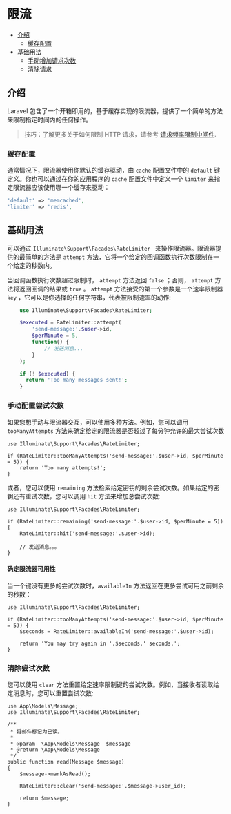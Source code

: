 
# 限流

- [介绍](#introduction)
    - [缓存配置](#cache-configuration)
- [基础用法](#basic-usage)
    - [手动增加请求次数](#manually-incrementing-attempts)
    - [清除请求](#clearing-attempts)

<a name="introduction"></a>
## 介绍

Laravel 包含了一个开箱即用的，基于缓存实现的限流器，提供了一个简单的方法来限制指定时间内的任何操作。

> 技巧：了解更多关于如何限制 HTTP 请求，请参考 [请求频率限制中间件](https://learnku.com/docs/laravel/8.5/routing/10368#5c3711).

<a name="cache-configuration"></a>
### 缓存配置

通常情况下，限流器使用你默认的缓存驱动，由 `cache` 配置文件中的 `default` 键定义。你也可以通过在你的应用程序的 `cache` 配置文件中定义一个 `limiter` 来指定限流器应该使用哪一个缓存来驱动：
```php
'default' => 'memcached',
'limiter' => 'redis',
```
<a name="basic-usage"></a>
## 基础用法

可以通过 `Illuminate\Support\Facades\RateLimiter ` 来操作限流器。限流器提供的最简单的方法是 `attempt` 方法，它将一个给定的回调函数执行次数限制在一个给定的秒数内。

当回调函数执行次数超过限制时， `attempt` 方法返回 `false` ；否则， `attempt` 方法将返回回调的结果或 `true` 。 `attempt` 方法接受的第一个参数是一个速率限制器  `key` ，它可以是你选择的任何字符串，代表被限制速率的动作:

```php
    use Illuminate\Support\Facades\RateLimiter;

    $executed = RateLimiter::attempt(
        'send-message:'.$user->id,
        $perMinute = 5,
        function() {
            // 发送消息...
        }
    );

    if (! $executed) {
      return 'Too many messages sent!';
    }
```

<a name="manually-incrementing-attempts"></a>
### 手动配置尝试次数

如果您想手动与限流器交互，可以使用多种方法。例如，您可以调用 `tooManyAttempts` 方法来确定给定的限流器是否超过了每分钟允许的最大尝试次数

    use Illuminate\Support\Facades\RateLimiter;

    if (RateLimiter::tooManyAttempts('send-message:'.$user->id, $perMinute = 5)) {
        return 'Too many attempts!';
    }

或者，您可以使用 `remaining` 方法检索给定密钥的剩余尝试次数。如果给定的密钥还有重试次数，您可以调用 `hit` 方法来增加总尝试次数:

    use Illuminate\Support\Facades\RateLimiter;

    if (RateLimiter::remaining('send-message:'.$user->id, $perMinute = 5)) {
        RateLimiter::hit('send-message:'.$user->id);

        // 发送消息。。。
    }

<a name="determining-limiter-availability"></a>
#### 确定限流器可用性

当一个键没有更多的尝试次数时，`availableIn` 方法返回在更多尝试可用之前剩余的秒数：

    use Illuminate\Support\Facades\RateLimiter;

    if (RateLimiter::tooManyAttempts('send-message:'.$user->id, $perMinute = 5)) {
        $seconds = RateLimiter::availableIn('send-message:'.$user->id);

        return 'You may try again in '.$seconds.' seconds.';
    }

<a name="clearing-attempts"></a>
### 清除尝试次数

您可以使用 `clear` 方法重置给定速率限制键的尝试次数。例如，当接收者读取给定消息时，您可以重置尝试次数:

    use App\Models\Message;
    use Illuminate\Support\Facades\RateLimiter;

    /**
     * 将邮件标记为已读。
     *
     * @param  \App\Models\Message  $message
     * @return \App\Models\Message
     */
    public function read(Message $message)
    {
        $message->markAsRead();

        RateLimiter::clear('send-message:'.$message->user_id);

        return $message;
    }
